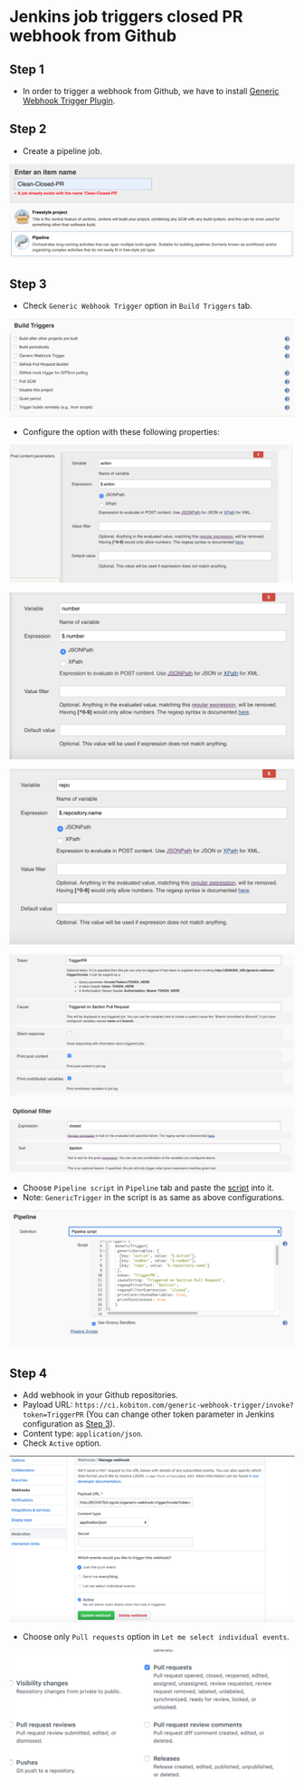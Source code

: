 # Jenkins job triggers closed PR webhook from Github

## Step 1
- In order to trigger a webhook from Github, we have to install [Generic Webhook Trigger Plugin](https://wiki.jenkins.io/display/JENKINS/Generic+Webhook+Trigger+Plugin).

## Step 2
- Create a pipeline job.

![Step 2](/img/step2.png)

## Step 3
- Check `Generic Webhook Trigger` option in `Build Triggers` tab.

![Step 3-1](/img/step3-1.png)

- Configure the option with these following properties:

![Step 3-2](/img/step3-2.png)

![Step 3-3](/img/step3-3.png)

![Step 3-4](/img/step3-4.png)

![Step 3-5](/img/step3-5.png)

![Step 3-6](/img/step3-6.png)

- Choose `Pipeline script` in `Pipeline` tab and paste the [script](/Jenkinsfile) into it.
- Note: `GenericTrigger` in the script is as same as above configurations.

![Step 3-7](/img/step3-7.png)

## Step 4
- Add webhook in your Github repositories.
- Payload URL: `https://ci.kobiton.com/generic-webhook-trigger/invoke?token=TriggerPR` (You can change other token parameter in Jenkins configuration as [Step 3](#step-3)).
- Content type: `application/json`.
- Check `Active` option.

![Step 4-1](/img/step4-1.png)

- Choose only `Pull requests` option in `Let me select individual events`.

![Step 4-2](/img/step4-2.png)
